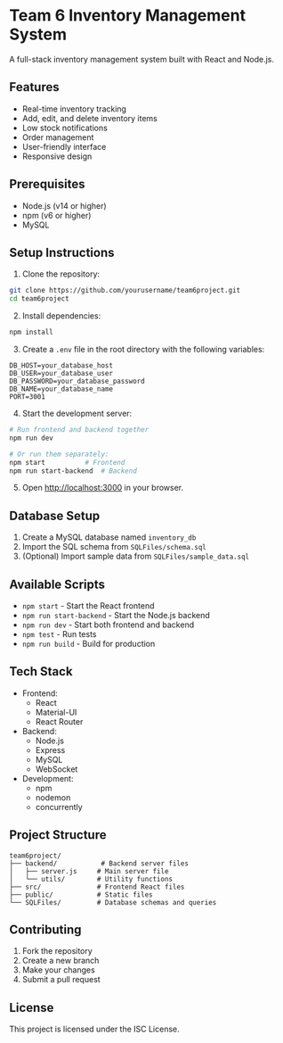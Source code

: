 # Team 6 Inventory Management System

A full-stack inventory management system built with React and Node.js.

## Features

- Real-time inventory tracking
- Add, edit, and delete inventory items
- Low stock notifications
- Order management
- User-friendly interface
- Responsive design

## Prerequisites

- Node.js (v14 or higher)
- npm (v6 or higher)
- MySQL

## Setup Instructions

1. Clone the repository:
```bash
git clone https://github.com/yourusername/team6project.git
cd team6project
```

2. Install dependencies:
```bash
npm install
```

3. Create a `.env` file in the root directory with the following variables:
```
DB_HOST=your_database_host
DB_USER=your_database_user
DB_PASSWORD=your_database_password
DB_NAME=your_database_name
PORT=3001
```

4. Start the development server:
```bash
# Run frontend and backend together
npm run dev

# Or run them separately:
npm start          # Frontend
npm run start-backend  # Backend
```

5. Open [http://localhost:3000](http://localhost:3000) in your browser.

## Database Setup

1. Create a MySQL database named `inventory_db`
2. Import the SQL schema from `SQLFiles/schema.sql`
3. (Optional) Import sample data from `SQLFiles/sample_data.sql`

## Available Scripts

- `npm start` - Start the React frontend
- `npm run start-backend` - Start the Node.js backend
- `npm run dev` - Start both frontend and backend
- `npm test` - Run tests
- `npm run build` - Build for production

## Tech Stack

- Frontend:
  - React
  - Material-UI
  - React Router
- Backend:
  - Node.js
  - Express
  - MySQL
  - WebSocket
- Development:
  - npm
  - nodemon
  - concurrently

## Project Structure

```
team6project/
├── backend/           # Backend server files
│   ├── server.js     # Main server file
│   └── utils/        # Utility functions
├── src/              # Frontend React files
├── public/           # Static files
└── SQLFiles/         # Database schemas and queries
```

## Contributing

1. Fork the repository
2. Create a new branch
3. Make your changes
4. Submit a pull request

## License

This project is licensed under the ISC License.
